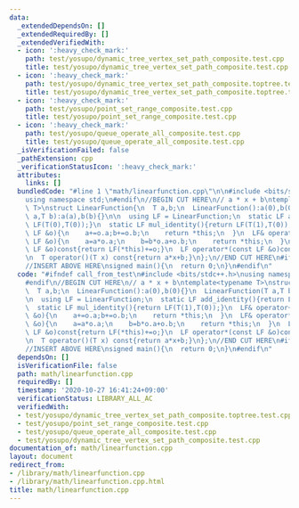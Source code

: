 ```yaml
---
data:
  _extendedDependsOn: []
  _extendedRequiredBy: []
  _extendedVerifiedWith:
  - icon: ':heavy_check_mark:'
    path: test/yosupo/dynamic_tree_vertex_set_path_composite.test.cpp
    title: test/yosupo/dynamic_tree_vertex_set_path_composite.test.cpp
  - icon: ':heavy_check_mark:'
    path: test/yosupo/dynamic_tree_vertex_set_path_composite.toptree.test.cpp
    title: test/yosupo/dynamic_tree_vertex_set_path_composite.toptree.test.cpp
  - icon: ':heavy_check_mark:'
    path: test/yosupo/point_set_range_composite.test.cpp
    title: test/yosupo/point_set_range_composite.test.cpp
  - icon: ':heavy_check_mark:'
    path: test/yosupo/queue_operate_all_composite.test.cpp
    title: test/yosupo/queue_operate_all_composite.test.cpp
  _isVerificationFailed: false
  _pathExtension: cpp
  _verificationStatusIcon: ':heavy_check_mark:'
  attributes:
    links: []
  bundledCode: "#line 1 \"math/linearfunction.cpp\"\n\n#include <bits/stdc++.h>\n\
    using namespace std;\n#endif\n//BEGIN CUT HERE\n// a * x + b\ntemplate<typename\
    \ T>\nstruct LinearFunction{\n  T a,b;\n  LinearFunction():a(0),b(0){}\n  LinearFunction(T\
    \ a,T b):a(a),b(b){}\n\n  using LF = LinearFunction;\n  static LF add_identity(){return\
    \ LF(T(0),T(0));}\n  static LF mul_identity(){return LF(T(1),T(0));}\n  LF& operator+=(const\
    \ LF &o){\n    a+=o.a;b+=o.b;\n    return *this;\n  }\n  LF& operator*=(const\
    \ LF &o){\n    a=a*o.a;\n    b=b*o.a+o.b;\n    return *this;\n  }\n  LF operator+(const\
    \ LF &o)const{return LF(*this)+=o;}\n  LF operator*(const LF &o)const{return LF(*this)*=o;}\n\
    \n  T operator()(T x) const{return a*x+b;}\n};\n//END CUT HERE\n#ifndef call_from_test\n\
    //INSERT ABOVE HERE\nsigned main(){\n  return 0;\n}\n#endif\n"
  code: "#ifndef call_from_test\n#include <bits/stdc++.h>\nusing namespace std;\n\
    #endif\n//BEGIN CUT HERE\n// a * x + b\ntemplate<typename T>\nstruct LinearFunction{\n\
    \  T a,b;\n  LinearFunction():a(0),b(0){}\n  LinearFunction(T a,T b):a(a),b(b){}\n\
    \n  using LF = LinearFunction;\n  static LF add_identity(){return LF(T(0),T(0));}\n\
    \  static LF mul_identity(){return LF(T(1),T(0));}\n  LF& operator+=(const LF\
    \ &o){\n    a+=o.a;b+=o.b;\n    return *this;\n  }\n  LF& operator*=(const LF\
    \ &o){\n    a=a*o.a;\n    b=b*o.a+o.b;\n    return *this;\n  }\n  LF operator+(const\
    \ LF &o)const{return LF(*this)+=o;}\n  LF operator*(const LF &o)const{return LF(*this)*=o;}\n\
    \n  T operator()(T x) const{return a*x+b;}\n};\n//END CUT HERE\n#ifndef call_from_test\n\
    //INSERT ABOVE HERE\nsigned main(){\n  return 0;\n}\n#endif\n"
  dependsOn: []
  isVerificationFile: false
  path: math/linearfunction.cpp
  requiredBy: []
  timestamp: '2020-10-27 16:41:24+09:00'
  verificationStatus: LIBRARY_ALL_AC
  verifiedWith:
  - test/yosupo/dynamic_tree_vertex_set_path_composite.toptree.test.cpp
  - test/yosupo/point_set_range_composite.test.cpp
  - test/yosupo/queue_operate_all_composite.test.cpp
  - test/yosupo/dynamic_tree_vertex_set_path_composite.test.cpp
documentation_of: math/linearfunction.cpp
layout: document
redirect_from:
- /library/math/linearfunction.cpp
- /library/math/linearfunction.cpp.html
title: math/linearfunction.cpp
---
```

